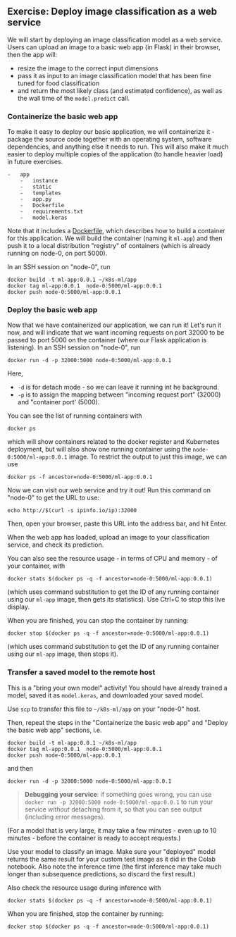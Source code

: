 ## Exercise: Deploy image classification as a web service

We will start by deploying an image classification model as a web service. Users can upload an image to a basic web app (in Flask) in their browser, then the app will:

* resize the image to the correct input dimensions
* pass it as input to an image classification model that has been fine tuned for food classification
* and return the most likely class (and estimated confidence), as well as the wall time of the `model.predict` call.

### Containerize the basic web app

To make it easy to deploy our basic application, we will containerize it - package the source code together with an operating system, software dependencies, and anything else it needs to run. This will also make it much easier to deploy multiple copies of the application (to handle heavier load) in future exercises.

```
-   app
    -   instance
    -   static
    -   templates
    -   app.py
    -   Dockerfile
    -   requirements.txt
    -   model.keras
```

Note that it includes a [Dockerfile](https://github.com/teaching-on-testbeds/k8s-ml/blob/main/app/Dockerfile), which describes how to build a container for this application. We will build the container (naming it `ml-app`) and then push it to a local distribution "registry" of containers (which is already running on node-0, on port 5000).

In an SSH session on "node-0", run

```
docker build -t ml-app:0.0.1 ~/k8s-ml/app
docker tag ml-app:0.0.1  node-0:5000/ml-app:0.0.1
docker push node-0:5000/ml-app:0.0.1
```

### Deploy the basic web app

Now that we have containerized our application, we can run it! Let's run it now, and will indicate that we want incoming requests on port 32000 to be passed to port 5000 on the container (where our Flask application is listening). In an SSH session on "node-0", run

```
docker run -d -p 32000:5000 node-0:5000/ml-app:0.0.1
```

Here, 

-   `-d` is for detach mode - so we can leave it running int he background.
-   `-p` is to assign the mapping between "incoming request port" (32000) and "container port' (5000).


You can see the list of running containers with 

```
docker ps
```

which will show containers related to the docker register and Kubernetes deployment, but will also show one running container using the `node-0:5000/ml-app:0.0.1` image. To restrict the output to just this image, we can use

```
docker ps -f ancestor=node-0:5000/ml-app:0.0.1
```

Now we can visit our web service and try it out! Run this command on "node-0" to get the URL to use:

```
echo http://$(curl -s ipinfo.io/ip):32000
```

Then, open your browser, paste this URL into the address bar, and hit Enter.

When the web app has loaded, upload an image to your classification service, and check its prediction.

You can also see the resource usage - in terms of CPU and memory - of your container, with 

```
docker stats $(docker ps -q -f ancestor=node-0:5000/ml-app:0.0.1)
```

(which uses command substitution to get the ID of any running container using our `ml-app` image, then gets its statistics). Use Ctrl+C to stop this live display.


When you are finished, you can stop the container by running:


```
docker stop $(docker ps -q -f ancestor=node-0:5000/ml-app:0.0.1)
```

(which uses command substitution to get the ID of any running container using our `ml-app` image, then stops it).

### Transfer a saved model to the remote host

This is a "bring your own model" activity! You should have already trained a model, saved it as `model.keras`, and downloaded your saved model.

Use `scp` to transfer this file to `~/k8s-ml/app` on your "node-0" host.

Then, repeat the steps in the "Containerize the basic web app" and "Deploy the basic web app" sections, i.e. 

```
docker build -t ml-app:0.0.1 ~/k8s-ml/app
docker tag ml-app:0.0.1  node-0:5000/ml-app:0.0.1
docker push node-0:5000/ml-app:0.0.1
```

and then

```
docker run -d -p 32000:5000 node-0:5000/ml-app:0.0.1
```

> **Debugging your service**: if something goes wrong, you can use `docker run -p 32000:5000 node-0:5000/ml-app:0.0.1` to run your service *without* detaching from it, so that you can see output (including error messages).

(For a model that is very large, it may take a few minutes - even up to 10 minutes - before the container is ready to accept requests.)

Use your model to classify an image. Make sure your "deployed" model returns the same result for your custom test image as it did in the Colab notebook. Also note the inference time (the first inference may take much longer than subsequence predictions, so discard the first result.)

Also check the resource usage during inference with

```
docker stats $(docker ps -q -f ancestor=node-0:5000/ml-app:0.0.1)
```

When you are finished, stop the container by running:

```
docker stop $(docker ps -q -f ancestor=node-0:5000/ml-app:0.0.1)
```
